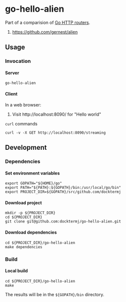 # go-hello-alien

Part of a comparision of [Go HTTP routers](https://github.com/avelino/awesome-go/blob/master/README.md#routers).

1. https://github.com/gernest/alien

## Usage

### Invocation

#### Server

```console
go-hello-alien
```
#### Client

In a web browser:

1. Visit http://localhost:8090/ for "Hello world"

`curl` commands

```console
curl -v -X GET http://localhost:8090/streaming
```

## Development

### Dependencies

#### Set environment variables

```console
export GOPATH="${HOME}/go"
export PATH="${PATH}:${GOPATH}/bin:/usr/local/go/bin"
export PROJECT_DIR=${GOPATH}/src/github.com/docktermj
```

#### Download project

```console
mkdir -p ${PROJECT_DIR}
cd ${PROJECT_DIR}
git clone git@github.com:docktermj/go-hello-alien.git
```

#### Download dependencies

```console
cd ${PROJECT_DIR}/go-hello-alien
make dependencies
```

### Build

#### Local build

```console
cd ${PROJECT_DIR}/go-hello-alien
make
```

The results will be in the `${GOPATH}/bin` directory.
